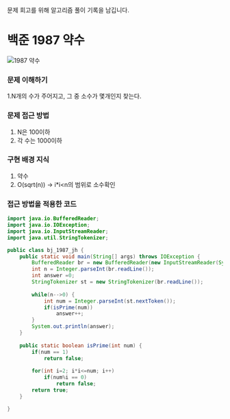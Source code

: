 문제 회고를 위해 알고리즘 풀이 기록을 남깁니다.

# 백준 1987 약수
![1987 약수](https://www.acmicpc.net/problem/1987)

### 문제 이해하기
1.N개의 수가 주어지고, 그 중 소수가 몇개인지 찾는다.
 

### 문제 접근 방법
1. N은 100이하
2. 각 수는 1000이하


### 구현 배경 지식
1. 약수
2. O(sqrt(n)) -> i*i<n의 범위로 소수확인

### 접근 방법을 적용한 코드
```java
import java.io.BufferedReader;
import java.io.IOException;
import java.io.InputStreamReader;
import java.util.StringTokenizer;

public class bj_1987_jh {
	public static void main(String[] args) throws IOException {
		BufferedReader br = new BufferedReader(new InputStreamReader(System.in));
		int n = Integer.parseInt(br.readLine());
		int answer =0;
		StringTokenizer st = new StringTokenizer(br.readLine());
		
		while(n-->0) {
			int num = Integer.parseInt(st.nextToken());
			if(isPrime(num))
				answer++;
		}
		System.out.println(answer);
	}
	
	public static boolean isPrime(int num) {
		if(num == 1)
			return false;
		
		for(int i=2; i*i<=num; i++)
			if(num%i == 0)
				return false;
		return true;
	}

}
```

